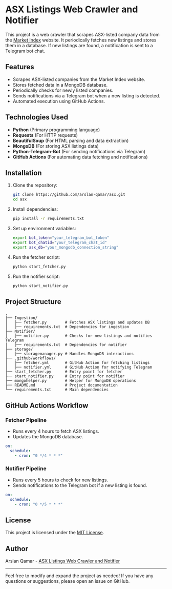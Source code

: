 # ASX Listings Web Crawler and Notifier

This project is a web crawler that scrapes ASX-listed company data from the [Market Index](https://www.marketindex.com.au/asx-listed-companies) website. It periodically fetches new listings and stores them in a database. If new listings are found, a notification is sent to a Telegram bot chat.

## Features

- Scrapes ASX-listed companies from the Market Index website.
- Stores fetched data in a MongoDB database.
- Periodically checks for newly listed companies.
- Sends notifications via a Telegram bot when a new listing is detected.
- Automated execution using GitHub Actions.

## Technologies Used

- **Python** (Primary programming language)
- **Requests** (For HTTP requests)
- **BeautifulSoup** (For HTML parsing and data extraction)
- **MongoDB** (For storing ASX listings data)
- **Python-Telegram-Bot** (For sending notifications via Telegram)
- **GitHub Actions** (For automating data fetching and notifications)

## Installation

1. Clone the repository:
   ```bash
   git clone https://github.com/arslan-qamar/asx.git
   cd asx
   ```
2. Install dependencies:
   ```bash
   pip install -r requirements.txt
   ```
3. Set up environment variables:
   ```bash
   export bot_token="your_telegram_bot_token"
   export bot_chatid="your_telegram_chat_id"
   export asx_db="your_mongodb_connection_string"
   ```
4. Run the fetcher script:
   ```bash
   python start_fetcher.py
   ```
5. Run the notifier script:
   ```bash
   python start_notifier.py
   ```

## Project Structure
```plaintext
.
├── Ingestion/
│   ├── fetcher.py        # Fetches ASX listings and updates DB
│   ├── requirements.txt  # Dependencies for ingestion
├── Notifier/
│   ├── notifier.py       # Checks for new listings and notifies Telegram
│   ├── requirements.txt  # Dependencies for notifier
├── storage/
│   ├── storagemanager.py # Handles MongoDB interactions
├── .github/workflows/
│   ├── fetcher.yml       # GitHub Action for fetching listings
│   ├── notifier.yml      # GitHub Action for notifying Telegram
├── start_fetcher.py      # Entry point for fetcher
├── start_notifier.py     # Entry point for notifier
├── mongohelper.py        # Helper for MongoDB operations
├── README.md             # Project documentation
└── requirements.txt      # Main dependencies
```

## GitHub Actions Workflow

### Fetcher Pipeline
- Runs every 4 hours to fetch ASX listings.
- Updates the MongoDB database.

```yaml
on:
  schedule:
    - cron: "0 */4 * * *"
```

### Notifier Pipeline
- Runs every 5 hours to check for new listings.
- Sends notifications to the Telegram bot if a new listing is found.

```yaml
on:
  schedule:
    - cron: "0 */5 * * *"
```

## License
This project is licensed under the [MIT License](LICENSE).

## Author
Arslan Qamar - [ASX Listings Web Crawler and Notifier](https://github.com/arslan-qamar/asx)

---

Feel free to modify and expand the project as needed! If you have any questions or suggestions, please open an issue on GitHub.
